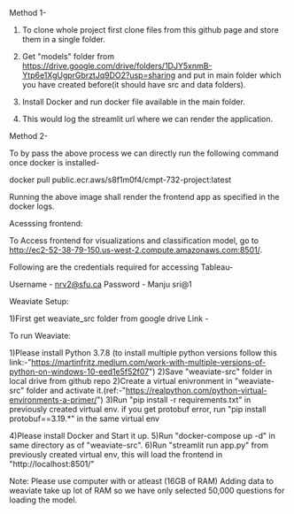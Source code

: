 Method 1-

1) To clone whole project first clone files from this github page and store them in a single folder.

2) Get "models" folder from https://drive.google.com/drive/folders/1DJY5xnmB-Ytp6e1XgUgprGbrztJq9DO2?usp=sharing and put in main folder which you have created before(it should have src and data folders).

3) Install Docker and run docker file available in the main folder.


4) This would log the streamlit url where we can render the application.

Method 2-

To by pass the above process we can directly run the following command once docker is installed-

docker pull public.ecr.aws/s8f1m0f4/cmpt-732-project:latest

Running the above image shall render the frontend app as specified in the docker logs.


Acesssing frontend:

To Access frontend for visualizations and classification model, go to http://ec2-52-38-79-150.us-west-2.compute.amazonaws.com:8501/.

Following are the credentials required for accessing Tableau-

Username - nrv2@sfu.ca
Password - Manju sri@1



Weaviate Setup:

1)First get weaviate_src folder from google drive Link - 

To run Weaviate:

1)Please install Python 3.7.8 (to install multiple python versions follow this link:-"https://martinfritz.medium.com/work-with-multiple-versions-of-python-on-windows-10-eed1e5f52f07")
2)Save "weaviate-src" folder in local drive from github repo
2)Create a virtual enivronment in "weaviate-src" folder and activate it.(ref:-"https://realpython.com/python-virtual-environments-a-primer/")
3)Run "pip install -r requirements.txt" in previously created virtual env.
if you get protobuf error, run "pip install protobuf==3.19.*" in the same virtual env

4)Please install Docker and Start it up.
5)Run "docker-compose up -d" in same directory as of "weaviate-src".
6)Run "streamlit run app.py" from previously created virtual env, this will load the frontend in "http://localhost:8501/"

Note:
Please use computer with or atleast (16GB of RAM)
Adding data to weaviate take up lot of RAM so we have only selected 50,000 questions for loading the model.
